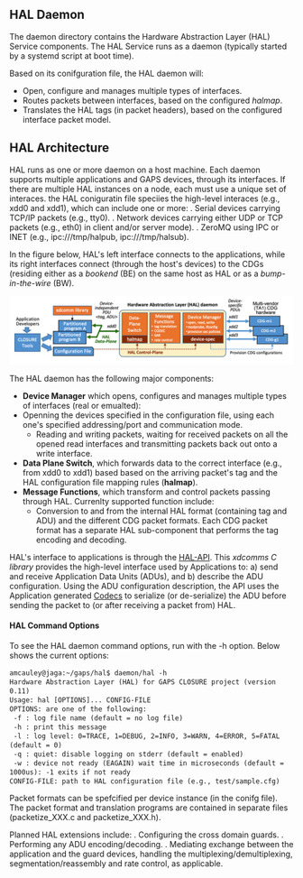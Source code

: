 ## HAL Daemon
The daemon directory contains the Hardware Abstraction Layer (HAL) Service components.
The HAL Service runs as a daemon 
(typically started by a systemd script at boot time).  

Based on its conifguration file, the HAL daemon will:
- Open, configure and manages multiple types of interfaces.
- Routes packets between interfaces, based on the configured *halmap*.
- Translates the HAL tags (in packet headers), based on the configured interface packet model.

## HAL Architecture
HAL runs as one or more daemon on a host machine. Each daemon supports multiple applications and GAPS devices, through its interfaces. If there are multiple HAL instances on a node, each must use a unique set of interaces.
the HAL coniguratin file speciies the high-level interaces (e.g., xdd0 and xdd1), which can include one or more:
. Serial devices carrying TCP/IP packets (e.g., tty0).
. Network devices carrying either UDP or TCP packets (e.g., eth0) in client and/or server mode).
. ZeroMQ using IPC or INET (e.g., ipc:///tmp/halpub, ipc:///tmp/halsub).

In the figure below, HAL's left interface connects to the applications, while its right interfaces connect (through the host's devices) to the CDGs (residing either as a *bookend* (BE) on the same host as HAL or as a *bump-in-the-wire* (BW).

![HAL interfaces between applications and Network Interfaces.](figure_HAL_daemon.png)

The HAL daemon has the following major components:
- **Device Manager** which opens, configures and manages multiple types of interfaces  (real or emualted):
- Openning the devices specified in the configuration file, using each one's specified addressing/port and communication mode. 
  - Reading and writing packets, waiting for received packets on all the opened read interfaces and transmitting packets back out onto a write interface.
- **Data Plane Switch**, which forwards data to the correct interface (e.g., from xdd0 to xdd1) based based on the arriving packet's tag and the HAL configuration file mapping rules (**halmap**).
- **Message Functions**, which transform and control packets passing through HAL. Currenlty supported function include:
  - Conversion to and from the internal HAL format (containing tag and ADU) and the different CDG packet formats. Each CDG packet format has a separate HAL sub-component that performs the tag encoding and decoding.


HAL's interface to applications is through the [HAL-API](../api/). This *xdcomms C library* provides the high-level interface used by Applications to: a) send and receive Application Data Units (ADUs), and b) describe the ADU configuration. Using the ADU configuration description, the API uses the Application generated [Codecs](../appgen/) to serialize (or de-serialize) the ADU before sending the packet to (or after receiving a packet from) HAL.


#### HAL Command Options
To see the HAL daemon command options, run with the -h option.  Below shows the current options:
```
amcauley@jaga:~/gaps/hal$ daemon/hal -h
Hardware Abstraction Layer (HAL) for GAPS CLOSURE project (version 0.11)
Usage: hal [OPTIONS]... CONFIG-FILE
OPTIONS: are one of the following:
 -f : log file name (default = no log file)
 -h : print this message
 -l : log level: 0=TRACE, 1=DEBUG, 2=INFO, 3=WARN, 4=ERROR, 5=FATAL (default = 0)
 -q : quiet: disable logging on stderr (default = enabled)
 -w : device not ready (EAGAIN) wait time in microseconds (default = 1000us): -1 exits if not ready
CONFIG-FILE: path to HAL configuration file (e.g., test/sample.cfg)
```


Packet formats can be spefcified per device instance (in the conifg file). 
The packet format and translation programs are contained in separate files
(packetize_XXX.c and packetize_XXX.h).

Planned HAL extensions include:
. Configuring the cross domain guards.
. Performing any ADU encoding/decoding.
. Mediating  exchange between the application and the guard devices, handling the multiplexing/demultiplexing, segmentation/reassembly and rate control, as applicable.



